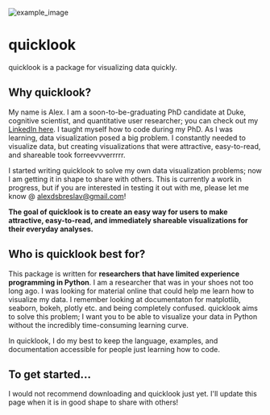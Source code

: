 ![example_image](https://github.com/alexdsbreslav/quicklook/blob/master/images/quicklook_example.png)

# quicklook
quicklook is a package for visualizing data quickly.

## Why quicklook?
My name is Alex. I am a soon-to-be-graduating PhD candidate at Duke, cognitive scientist, and quantitative user researcher; you can check out my [LinkedIn here](https://www.linkedin.com/in/alexanderbreslav/). I taught myself how to code during my PhD. As I was learning, data visualization posed a big problem. I constantly needed to visualize data, but creating visualizations that were attractive, easy-to-read, and shareable took forreevvverrrrr. 

I started writing quicklook to solve my own data visualization problems; now I am getting it in shape to share with others. This is currently a work in progress, but if you are interested in testing it out with me, please let me know @ alexdsbreslav@gmail.com! 

**The goal of quicklook is to create an easy way for users to make attractive, easy-to-read, and immediately shareable visualizations for their everyday analyses.** 

## Who is quicklook best for?
This package is written for **researchers that have limited experience programming in Python**. I am a researcher that was in your shoes not too long ago. I was looking for material online that could help me learn how to visualize my data. I remember looking at documentaton for matplotlib, seaborn, bokeh, plotly etc. and being completely confused. quicklook aims to solve this problem; I want you to be able to visualize your data in Python without the incredibly time-consuming learning curve.

In quicklook, I do my best to keep the language, examples, and documentation accessible for people just learning how to code.

## To get started...
I would not recommend downloading and quicklook just yet. I'll update this page when it is in good shape to share with others!

